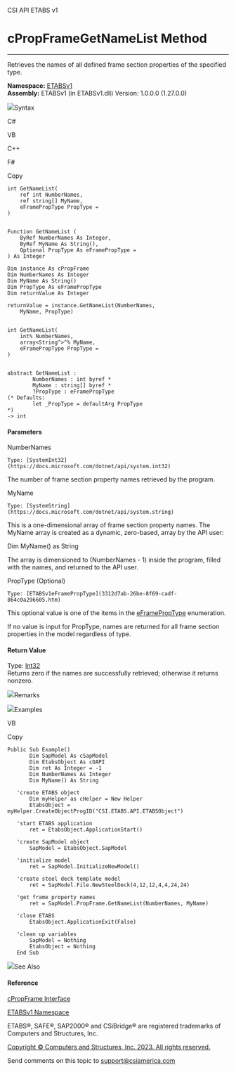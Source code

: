 ﻿

CSI API ETABS v1

# cPropFrameGetNameList Method  
  
---  
  
Retrieves the names of all defined frame section properties of the specified
type.

**Namespace:** [ETABSv1](2780f1b8-2033-5289-2298-1cdb2a7508d9.htm)  
**Assembly:** ETABSv1 (in ETABSv1.dll) Version: 1.0.0.0 (1.27.0.0)

![](../icons/SectionExpanded.png)Syntax

C#

VB

C++

F#

Copy

    
    
    int GetNameList(
    	ref int NumberNames,
    	ref string[] MyName,
    	eFramePropType PropType = 
    )
    
    
    Function GetNameList ( 
    	ByRef NumberNames As Integer,
    	ByRef MyName As String(),
    	Optional PropType As eFramePropType = 
    ) As Integer
    
    Dim instance As cPropFrame
    Dim NumberNames As Integer
    Dim MyName As String()
    Dim PropType As eFramePropType
    Dim returnValue As Integer
    
    returnValue = instance.GetNameList(NumberNames, 
    	MyName, PropType)
    
    
    int GetNameList(
    	int% NumberNames, 
    	array<String^>^% MyName, 
    	eFramePropType PropType = 
    )
    
    
    abstract GetNameList : 
            NumberNames : int byref * 
            MyName : string[] byref * 
            ?PropType : eFramePropType 
    (* Defaults:
            let _PropType = defaultArg PropType 
    *)
    -> int 
    

#### Parameters

NumberNames

    Type: [SystemInt32](https://docs.microsoft.com/dotnet/api/system.int32)  
The number of frame section property names retrieved by the program.

MyName

    Type: [SystemString](https://docs.microsoft.com/dotnet/api/system.string)  
This is a one-dimensional array of frame section property names. The MyName
array is created as a dynamic, zero-based, array by the API user:

Dim MyName() as String

The array is dimensioned to (NumberNames \- 1) inside the program, filled with
the names, and returned to the API user.

PropType (Optional)

    Type: [ETABSv1eFramePropType](3312d7ab-26be-8f69-cadf-864c0a296605.htm)  
This optional value is one of the items in the
[eFramePropType](3312d7ab-26be-8f69-cadf-864c0a296605.htm) enumeration.

If no value is input for PropType, names are returned for all frame section
properties in the model regardless of type.

#### Return Value

Type: [Int32](https://docs.microsoft.com/dotnet/api/system.int32)  
Returns zero if the names are successfully retrieved; otherwise it returns
nonzero.

![](../icons/SectionExpanded.png)Remarks

![](../icons/SectionExpanded.png)Examples

VB

Copy

    
    
    Public Sub Example()
           Dim SapModel As cSapModel
           Dim EtabsObject As cOAPI
           Dim ret As Integer = -1
           Dim NumberNames As Integer
           Dim MyName() As String
    
       'create ETABS object
           Dim myHelper as cHelper = New Helper
           EtabsObject = myHelper.CreateObjectProgID("CSI.ETABS.API.ETABSObject")
    
       'start ETABS application
           ret = EtabsObject.ApplicationStart()
    
       'create SapModel object
           SapModel = EtabsObject.SapModel
    
       'initialize model
           ret = SapModel.InitializeNewModel()
    
       'create steel deck template model
           ret = SapModel.File.NewSteelDeck(4,12,12,4,4,24,24)
    
       'get frame property names
           ret = SapModel.PropFrame.GetNameList(NumberNames, MyName)
    
       'close ETABS
           EtabsObject.ApplicationExit(False)
    
       'clean up variables
           SapModel = Nothing
           EtabsObject = Nothing
       End Sub

![](../icons/SectionExpanded.png)See Also

#### Reference

[cPropFrame Interface](818573fe-2b13-6183-8dc9-0cf3e8e02c7a.htm)

[ETABSv1 Namespace](2780f1b8-2033-5289-2298-1cdb2a7508d9.htm)

ETABS®, SAFE®, SAP2000® and CSiBridge® are registered trademarks of Computers
and Structures, Inc.  

[Copyright © Computers and Structures, Inc. 2023. All rights
reserved.](http://www.csiamerica.com)

Send comments on this topic to
[support@csiamerica.com](mailto:support%40csiamerica.com?Subject=CSI%20API%20ETABS%20v1)

